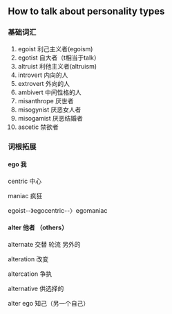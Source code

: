 ## How to talk about personality types

### 基础词汇

1. egoist 利己主义者(egoism)
2. egotist 自大者（t相当于talk）
3. altruist 利他主义者(altruism)
4. introvert 内向的人
5. extrovert 外向的人
6. ambivert 中间性格的人
7. misanthrope 厌世者
8. misogynist 厌恶女人者
9. misogamist 厌恶结婚者
10. ascetic 禁欲者

### 词根拓展

#### ego 我

centric 中心

maniac 疯狂

egoist--》egocentric--〉egomaniac

#### alter 他者 （others）

alternate 交替 轮流 另外的

alteration 改变

altercation 争执

alternative 供选择的

alter ego 知己（另一个自己）








